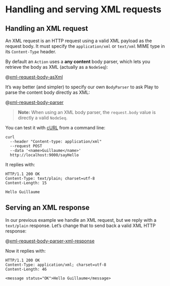 <!--- Copyright (C) 2009-2016 Lightbend Inc. <https://www.lightbend.com> -->
# Handling and serving XML requests

## Handling an XML request

An XML request is an HTTP request using a valid XML payload as the request body. It must specify the `application/xml` or `text/xml` MIME type in its `Content-Type` header.

By default an `Action` uses a **any content** body parser, which lets you retrieve the body as XML (actually as a `NodeSeq`):

@[xml-request-body-asXml](code/ScalaXmlRequests.scala)

It’s way better (and simpler) to specify our own `BodyParser` to ask Play to parse the content body directly as XML:

@[xml-request-body-parser](code/ScalaXmlRequests.scala)

> **Note:** When using an XML body parser, the `request.body` value is directly a valid `NodeSeq`. 

You can test it with [cURL](https://curl.haxx.se/) from a command line:

```
curl 
  --header "Content-type: application/xml" 
  --request POST 
  --data '<name>Guillaume</name>' 
  http://localhost:9000/sayHello
```

It replies with:

```
HTTP/1.1 200 OK
Content-Type: text/plain; charset=utf-8
Content-Length: 15

Hello Guillaume
```

## Serving an XML response

In our previous example we handle an XML request, but we reply with a `text/plain` response. Let’s change that to send back a valid XML HTTP response:

@[xml-request-body-parser-xml-response](code/ScalaXmlRequests.scala)

Now it replies with:

```
HTTP/1.1 200 OK
Content-Type: application/xml; charset=utf-8
Content-Length: 46

<message status="OK">Hello Guillaume</message>
```
